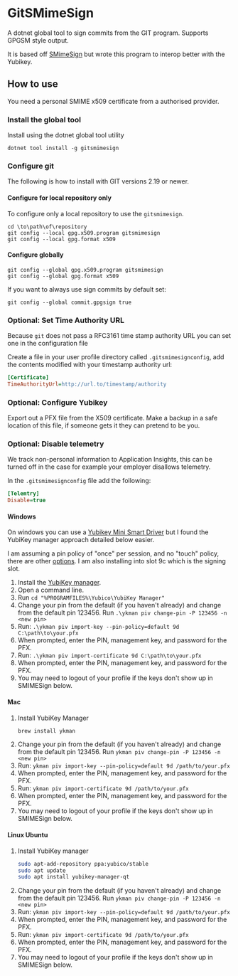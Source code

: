 # GitSMimeSign

A dotnet global tool to sign commits from the GIT program. Supports GPGSM style output.

It is based off [SMimeSign](https://github.com/github/smimesign) but wrote this program to interop better with the Yubikey.

## How to use

You need a personal SMIME x509 certificate from a authorised provider.

### Install the global tool

Install using the dotnet global tool utility

```Batchfile
dotnet tool install -g gitsmimesign
```

### Configure git

The following is how to install with GIT versions 2.19 or newer.

#### Configure for local repository only

To configure only a local repository to use the `gitsmimesign`.

```Batchfile
cd \to\path\of\repository
git config --local gpg.x509.program gitsmimesign
git config --local gpg.format x509
```

#### Configure globally

```Batchfile
git config --global gpg.x509.program gitsmimesign
git config --global gpg.format x509
```

If you want to always use sign commits by default set:

```Batchfile
git config --global commit.gpgsign true
```

### Optional: Set Time Authority URL

Because `git` does not pass a RFC3161 time stamp authority URL you can set one in the configuration file

Create a file in your user profile directory called `.gitsmimesignconfig`, add the contents modified with your timestamp authority url:

```ini
[Certificate]
TimeAuthorityUrl=http://url.to/timestamp/authority
```

### Optional: Configure Yubikey

Export out a PFX file from the X509 certificate. Make a backup in a safe location of this file, if someone gets it they can pretend to be you.

### Optional: Disable telemetry

We track non-personal information to Application Insights, this can be turned off in the case for example your employer disallows telemetry.

In the `.gitsmimesignconfig` file add the following:

```ini
[Telemtry]
Disable=true
```

#### Windows

On windows you can use a [Yubikey Mini Smart Driver](https://support.yubico.com/support/solutions/articles/15000006456-yubikey-smart-card-deployment-guide#YubiKey_Minidriver_Installationies8o) but I found the YubiKey manager approach detailed below easier.

I am assuming a pin policy of "once" per session, and no "touch" policy, there are other [options](https://support.yubico.com/support/solutions/articles/15000012643-yubikey-manager-cli-ykman-user-manual#ykman_piv_import-keyk8p1yl). I am also installing into slot 9c which is the signing slot.  

1. Install the [YubiKey manager](https://developers.yubico.com/yubikey-manager-qt/).
1. Open a command line.
1. Run `cd "%PROGRAMFILES%\Yubico\YubiKey Manager"`
1. Change your pin from the default (if you haven't already) and change from the default pin 123456. Run `.\ykman piv change-pin -P 123456 -n <new pin>`
1. Run: `.\ykman piv import-key --pin-policy=default 9d C:\path\to\your.pfx`
1. When prompted, enter the PIN, management key, and password for the PFX.
1. Run: `.\ykman piv import-certificate 9d C:\path\to\your.pfx`
1. When prompted, enter the PIN, management key, and password for the PFX.
1. You may need to logout of your profile if the keys don't show up in SMIMESign below.

#### Mac

1. Install YubiKey Manager
   ```bash
   brew install ykman
   ```
1. Change your pin from the default (if you haven't already) and change from the default pin 123456. Run `ykman piv change-pin -P 123456 -n <new pin>`
1. Run: `ykman piv import-key --pin-policy=default 9d /path/to/your.pfx`
1. When prompted, enter the PIN, management key, and password for the PFX.
1. Run: `ykman piv import-certificate 9d /path/to/your.pfx`
1. When prompted, enter the PIN, management key, and password for the PFX.
1. You may need to logout of your profile if the keys don't show up in SMIMESign below.

#### Linux Ubuntu

1. Install YubiKey manager
   ```bash
   sudo apt-add-repository ppa:yubico/stable
   sudo apt update
   sudo apt install yubikey-manager-qt
   ```
1. Change your pin from the default (if you haven't already) and change from the default pin 123456. Run `ykman piv change-pin -P 123456 -n <new pin>`
1. Run: `ykman piv import-key --pin-policy=default 9d /path/to/your.pfx`
1. When prompted, enter the PIN, management key, and password for the PFX.
1. Run: `ykman piv import-certificate 9d /path/to/your.pfx`
1. When prompted, enter the PIN, management key, and password for the PFX.
1. You may need to logout of your profile if the keys don't show up in SMIMESign below.
